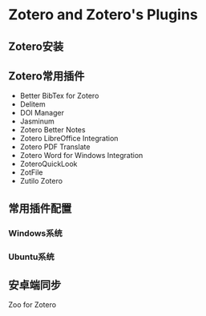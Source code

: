 # Zotero and Zotero's Plugins

## Zotero安装





## Zotero常用插件

- Better BibTex for Zotero
- Delitem
- DOI Manager
- Jasminum
- Zotero Better Notes
- Zotero LibreOffice Integration
- Zotero PDF Translate
- Zotero Word for Windows Integration
- ZoteroQuickLook
- ZotFile
- Zutilo Zotero

## 常用插件配置

### Windows系统

### Ubuntu系统

## 安卓端同步

Zoo for Zotero